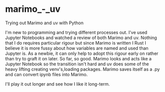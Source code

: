 # marimo_-_uv
Trying out Marimo and uv with Python

I'm new to programming and trying different processes out. I've used Jupyter Notebooks and watched a review of both Marimo and uv.
Nothing that I do requires particular rigour but since Marimo is written I Rust I believe it is more fussy about how variables are named and used than Jupyter is. As a newbie, it can only help to adopt this rigour early on rather than try to graft it on later.
So far, so good. Marimo looks and acts like a Jupyter Notebook so the transition isn't hard and uv does some of the heavy lifting creating venv's,loading packages. Marimo saves itself as a .py and can convert ipynb files into Marimo.

I'll play it out longer and see how I like it long-term.

